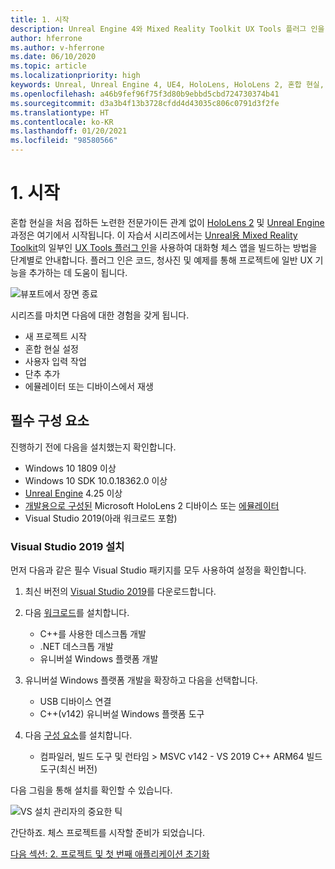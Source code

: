 ```yaml
---
title: 1. 시작
description: Unreal Engine 4와 Mixed Reality Toolkit UX Tools 플러그 인을 사용하여 체스 앱을 만드는 자습서 시리즈 1/6부
author: hferrone
ms.author: v-hferrone
ms.date: 06/10/2020
ms.topic: article
ms.localizationpriority: high
keywords: Unreal, Unreal Engine 4, UE4, HoloLens, HoloLens 2, 혼합 현실, 자습서, 시작, mrtk, uxt, UX Tools, 설명서, 혼합 현실 헤드셋, windows mixed reality 헤드셋, 가상 현실 헤드셋
ms.openlocfilehash: a46b9fef96f75f3d80b9ebbd5cbd724730374b41
ms.sourcegitcommit: d3a3b4f13b3728cfdd4d43035c806c0791d3f2fe
ms.translationtype: HT
ms.contentlocale: ko-KR
ms.lasthandoff: 01/20/2021
ms.locfileid: "98580566"
---
```

# <a name="1-getting-started"></a>1. 시작

혼합 현실을 처음 접하든 노련한 전문가이든 관계 없이 [HoloLens 2](../../../index.yml) 및 [Unreal Engine](https://www.unrealengine.com/en-US/) 과정은 여기에서 시작됩니다. 이 자습서 시리즈에서는 [Unreal용 Mixed Reality Toolkit](https://github.com/microsoft/MixedRealityToolkit-Unreal)의 일부인 [UX Tools 플러그 인](https://github.com/microsoft/MixedReality-UXTools-Unreal)을 사용하여 대화형 체스 앱을 빌드하는 방법을 단계별로 안내합니다. 플러그 인은 코드, 청사진 및 예제를 통해 프로젝트에 일반 UX 기능을 추가하는 데 도움이 됩니다. 

![뷰포트에서 장면 종료](images/unreal-uxt/5-endscene.PNG)

시리즈를 마치면 다음에 대한 경험을 갖게 됩니다.
* 새 프로젝트 시작
* 혼합 현실 설정
* 사용자 입력 작업
* 단추 추가
* 에뮬레이터 또는 디바이스에서 재생

## <a name="prerequisites"></a>필수 구성 요소

진행하기 전에 다음을 설치했는지 확인합니다.
* Windows 10 1809 이상
* Windows 10 SDK 10.0.18362.0 이상
* [Unreal Engine](https://www.unrealengine.com/en-US/get-now) 4.25 이상
* [개발용으로 구성된](../../platform-capabilities-and-apis/using-visual-studio.md#enabling-developer-mode) Microsoft HoloLens 2 디바이스 또는 [에뮬레이터](../../platform-capabilities-and-apis/using-the-hololens-emulator.md#hololens-2-emulator-overview)
* Visual Studio 2019(아래 워크로드 포함)

### <a name="installing-visual-studio-2019"></a>Visual Studio 2019 설치

먼저 다음과 같은 필수 Visual Studio 패키지를 모두 사용하여 설정을 확인합니다.
1. 최신 버전의 [Visual Studio 2019](https://visualstudio.microsoft.com/downloads/)를 다운로드합니다.
1. 다음 [워크로드](/visualstudio/install/modify-visual-studio#modify-workloads)를 설치합니다.
    * C++를 사용한 데스크톱 개발
    * .NET 데스크톱 개발
    * 유니버설 Windows 플랫폼 개발
1. 유니버설 Windows 플랫폼 개발을 확장하고 다음을 선택합니다. 
    * USB 디바이스 연결
    * C++(v142) 유니버설 Windows 플랫폼 도구

1. 다음 [구성 요소](/visualstudio/install/modify-visual-studio#modify-individual-components)를 설치합니다.
    * 컴파일러, 빌드 도구 및 런타임 > MSVC v142 - VS 2019 C++ ARM64 빌드 도구(최신 버전)

다음 그림을 통해 설치를 확인할 수 있습니다.

![VS 설치 관리자의 중요한 틱](images/unreal-uxt/1-install-the-tools.png)

간단하죠. 체스 프로젝트를 시작할 준비가 되었습니다.

[다음 섹션: 2. 프로젝트 및 첫 번째 애플리케이션 초기화](unreal-uxt-ch2.md)